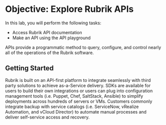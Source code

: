 # Objective: Explore Rubrik APIs

In this lab, you will perform the following tasks:

* Access Rubrik API documentation
* Make an API using the API playground

APIs provide a programmatic method to query, configure, and control nearly all of the operations of the Rubrik software.

## Getting Started

Rubrik is built on an API-first platform to integrate seamlessly with third party solutions to achieve as-a-Service delivery. SDKs are available for users to build their own integrations or users can plug into configuration management tools \(i.e. Puppet, Chef, SaltStack, Ansible\) to simplify deployments across hundreds of servers or VMs. Customers commonly integrate backup with service catalogs \(i.e. ServiceNow, vRealize Automation, and vCloud Director\) to automate manual processes and deliver self-service access and recovery.

